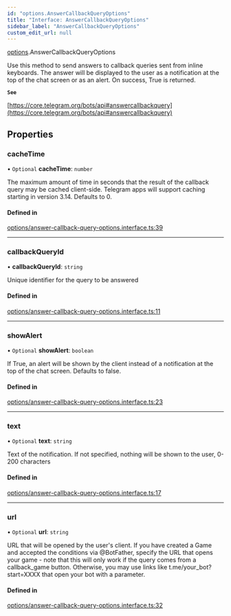 ```yaml
---
id: "options.AnswerCallbackQueryOptions"
title: "Interface: AnswerCallbackQueryOptions"
sidebar_label: "AnswerCallbackQueryOptions"
custom_edit_url: null
---
```


[options](../modules/options.md).AnswerCallbackQueryOptions

Use this method to send answers to callback queries sent from inline keyboards.
The answer will be displayed to the user as a notification at the top of the
chat screen or as an alert. On success, True is returned.

**`See`**

[https://core.telegram.org/bots/api#answercallbackquery](https://core.telegram.org/bots/api#answercallbackquery)

## Properties

### cacheTime

• `Optional` **cacheTime**: `number`

The maximum amount of time in seconds that the result of the callback query may
be cached client-side. Telegram apps will support caching starting in version
3.14. Defaults to 0.

#### Defined in

[options/answer-callback-query-options.interface.ts:39](https://github.com/DeityLamb/telegramjs/blob/32b4cca/packages/common/lib/interfaces/options/answer-callback-query-options.interface.ts#L39)

___

### callbackQueryId

• **callbackQueryId**: `string`

Unique identifier for the query to be answered

#### Defined in

[options/answer-callback-query-options.interface.ts:11](https://github.com/DeityLamb/telegramjs/blob/32b4cca/packages/common/lib/interfaces/options/answer-callback-query-options.interface.ts#L11)

___

### showAlert

• `Optional` **showAlert**: `boolean`

If True, an alert will be shown by the client instead of a notification at the
top of the chat screen. Defaults to false.

#### Defined in

[options/answer-callback-query-options.interface.ts:23](https://github.com/DeityLamb/telegramjs/blob/32b4cca/packages/common/lib/interfaces/options/answer-callback-query-options.interface.ts#L23)

___

### text

• `Optional` **text**: `string`

Text of the notification. If not specified, nothing will be shown to the user,
0-200 characters

#### Defined in

[options/answer-callback-query-options.interface.ts:17](https://github.com/DeityLamb/telegramjs/blob/32b4cca/packages/common/lib/interfaces/options/answer-callback-query-options.interface.ts#L17)

___

### url

• `Optional` **url**: `string`

URL that will be opened by the user's client. If you have created a Game and
accepted the conditions via @BotFather, specify the URL that opens your game -
note that this will only work if the query comes from a callback_game button.
Otherwise, you may use links like t.me/your_bot?start=XXXX that open your bot
with a parameter.

#### Defined in

[options/answer-callback-query-options.interface.ts:32](https://github.com/DeityLamb/telegramjs/blob/32b4cca/packages/common/lib/interfaces/options/answer-callback-query-options.interface.ts#L32)
